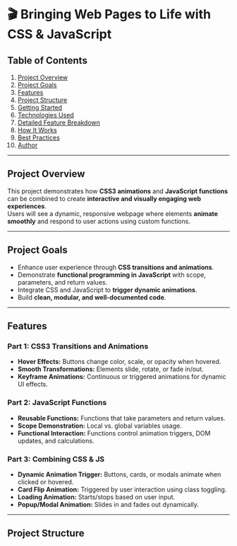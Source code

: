 # 🎬 Bringing Web Pages to Life with CSS & JavaScript

## Table of Contents
1. [Project Overview](#project-overview)  
2. [Project Goals](#project-goals)  
3. [Features](#features)  
4. [Project Structure](#project-structure)  
5. [Getting Started](#getting-started)  
6. [Technologies Used](#technologies-used)  
7. [Detailed Feature Breakdown](#detailed-feature-breakdown)  
8. [How It Works](#how-it-works)  
9. [Best Practices](#best-practices)  
10. [Author](#author)  

---

## Project Overview
This project demonstrates how **CSS3 animations** and **JavaScript functions** can be combined to create **interactive and visually engaging web experiences**.  
Users will see a dynamic, responsive webpage where elements **animate smoothly** and respond to user actions using custom functions.

---

## Project Goals
- Enhance user experience through **CSS transitions and animations**.  
- Demonstrate **functional programming in JavaScript** with scope, parameters, and return values.  
- Integrate CSS and JavaScript to **trigger dynamic animations**.  
- Build **clean, modular, and well-documented code**.

---

## Features

### Part 1: CSS3 Transitions and Animations
- **Hover Effects:** Buttons change color, scale, or opacity when hovered.  
- **Smooth Transformations:** Elements slide, rotate, or fade in/out.  
- **Keyframe Animations:** Continuous or triggered animations for dynamic UI effects.  

### Part 2: JavaScript Functions
- **Reusable Functions:** Functions that take parameters and return values.  
- **Scope Demonstration:** Local vs. global variables usage.  
- **Functional Interaction:** Functions control animation triggers, DOM updates, and calculations.  

### Part 3: Combining CSS & JS
- **Dynamic Animation Trigger:** Buttons, cards, or modals animate when clicked or hovered.  
- **Card Flip Animation:** Triggered by user interaction using class toggling.  
- **Loading Animation:** Starts/stops based on user input.  
- **Popup/Modal Animation:** Slides in and fades out dynamically.  

---

## Project Structure
